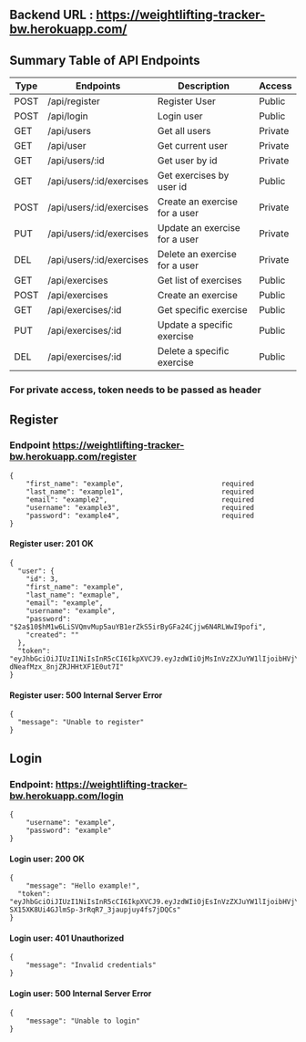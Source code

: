 ## Backend URL : https://weightlifting-tracker-bw.herokuapp.com/

## Summary Table of API Endpoints 

| Type   | Endpoints                      | Description                          | Access  |
| ------ | ------------------------------ | ------------------------------------ | ------- |
| POST   | /api/register                  | Register User                        | Public  |
| POST   | /api/login                     | Login user                           | Public  |
| GET    | /api/users                     | Get all users                        | Private |
| GET    | /api/user                      | Get current user                     | Private |
| GET    | /api/users/:id                 | Get user by id                       | Private |
| GET    | /api/users/:id/exercises       | Get exercises by user id             | Public  |
| POST   | /api/users/:id/exercises       | Create an exercise for a user        | Private |
| PUT    | /api/users/:id/exercises       | Update an exercise for a user        | Private |
| DEL    | /api/users/:id/exercises       | Delete an exercise for a user        | Private |
| GET    | /api/exercises                 | Get list of exercises                | Public  |
| POST   | /api/exercises                 | Create an exercise                   | Public  |
| GET    | /api/exercises/:id             | Get specific exercise                | Public  |
| PUT    | /api/exercises/:id             | Update a specific exercise           | Public  |
| DEL    | /api/exercises/:id             | Delete a specific exercise           | Public  |

### For private access, token needs to be passed as header 

## Register 

### Endpoint https://weightlifting-tracker-bw.herokuapp.com/register

``` 
{ 
    "first_name": "example",                        required
    "last_name": "example1",                        required
    "email": "example2",                            required
    "username": "example3",                         required
    "password": "example4",                         required
}
``` 

#### Register user: 201 OK 

``` 
{
  "user": {
    "id": 3,
    "first_name": "example",
    "last_name": "exmaple",
    "email": "example",
    "username": "example",
    "password": "$2a$10$hM1w6LiSVQmvMup5auYB1erZkS5irByGFa24Cjjw6N4RLWwI9pofi",
    "created": ""
  },
  "token": "eyJhbGciOiJIUzI1NiIsInR5cCI6IkpXVCJ9.eyJzdWIiOjMsInVzZXJuYW1lIjoibHVjYXMyIiwiaWF0IjoxNTY5NTQ2NDU5LCJleHAiOjE1NzIxMzg0NTl9.dH2PUsVxY5CGOnU-dNeafMzx_8njZRJHHtXF1E0ut7I"
}
``` 

#### Register user: 500 Internal Server Error

``` 
{
  "message": "Unable to register"
}

``` 

## Login 

### Endpoint: https://weightlifting-tracker-bw.herokuapp.com/login

``` 
{
    "username": "example",
    "password": "example"
}
```

#### Login user: 200 OK 

``` 
{
    "message": "Hello example!",
  "token": "eyJhbGciOiJIUzI1NiIsInR5cCI6IkpXVCJ9.eyJzdWIiOjEsInVzZXJuYW1lIjoibHVjYXNsIiwiaWF0IjoxNTY5NTQxNjE3LCJleHAiOjE1NzIxMzM2MTd9.H-SX15XK8Ui4GJlmSp-3rRqR7_3jaupjuy4fs7jDQCs"
}
``` 

#### Login user: 401 Unauthorized 

``` 
{
    "message": "Invalid credentials"
}
``` 

#### Login user: 500 Internal Server Error

``` 
{
    "message": "Unable to login"
}
``` 